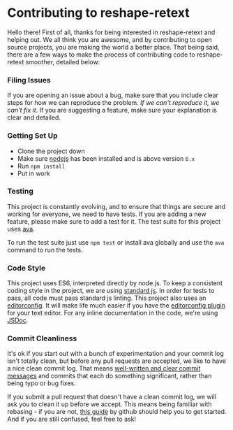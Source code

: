 # Contributing to reshape-retext

Hello there! First of all, thanks for being interested in reshape-retext and helping out. We all think you are awesome, and by contributing to open source projects, you are making the world a better place. That being said, there are a few ways to make the process of contributing code to reshape-retext smoother, detailed below:

### Filing Issues

If you are opening an issue about a bug, make sure that you include clear steps for how we can reproduce the problem. _If we can't reproduce it, we can't fix it_. If you are suggesting a feature, make sure your explanation is clear and detailed.

### Getting Set Up

- Clone the project down
- Make sure [nodejs](http://nodejs.org) has been installed and is above version `6.x`
- Run `npm install`
- Put in work

### Testing

This project is constantly evolving, and to ensure that things are secure and working for everyone, we need to have tests. If you are adding a new feature, please make sure to add a test for it. The test suite for this project uses [ava](https://github.com/sindresorhus/ava).

To run the test suite just use `npm test` or install ava globally and use the `ava` command to run the tests.

### Code Style

This project uses ES6, interpreted directly by node.js. To keep a consistent coding style in the project, we are using [standard js](http://standardjs.com/). In order for tests to pass, all code must pass standard js linting. This project also uses an [editorconfig](http://editorconfig.org/). It will make life much easier if you have the [editorconfig plugin](http://editorconfig.org/#download) for your text editor. For any inline documentation in the code, we're using [JSDoc](http://usejsdoc.org/).

### Commit Cleanliness

It's ok if you start out with a bunch of experimentation and your commit log isn't totally clean, but before any pull requests are accepted, we like to have a nice clean commit log. That means [well-written and clear commit messages](http://tbaggery.com/2008/04/19/a-note-about-git-commit-messages.html) and commits that each do something significant, rather than being typo or bug fixes.

If you submit a pull request that doesn't have a clean commit log, we will ask you to clean it up before we accept. This means being familiar with rebasing - if you are not, [this guide](https://help.github.com/articles/interactive-rebase) by github should help you to get started. And if you are still confused, feel free to ask!
